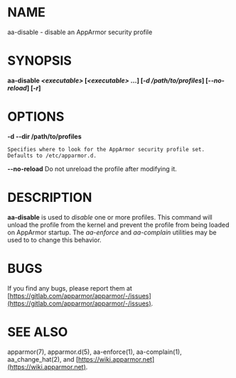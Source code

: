 # NAME

aa-disable - disable an AppArmor security profile

# SYNOPSIS

**aa-disable _&lt;executable>_ \[_&lt;executable>_ ...\] \[_-d /path/to/profiles_\] \[_--no-reload_\] \[_-r_\]**

# OPTIONS

**-d --dir  /path/to/profiles**

    Specifies where to look for the AppArmor security profile set.
    Defaults to /etc/apparmor.d.

**--no-reload**
   Do not unreload the profile after modifying it.

# DESCRIPTION

**aa-disable** is used to _disable_ one or more profiles.
This command will unload the profile from the kernel and prevent the
profile from being loaded on AppArmor startup.
The _aa-enforce_ and _aa-complain_ utilities may be used to to change
this behavior.

# BUGS

If you find any bugs, please report them at
[https://gitlab.com/apparmor/apparmor/-/issues](https://gitlab.com/apparmor/apparmor/-/issues).

# SEE ALSO

apparmor(7), apparmor.d(5), aa-enforce(1), aa-complain(1),
aa\_change\_hat(2), and [https://wiki.apparmor.net](https://wiki.apparmor.net).
